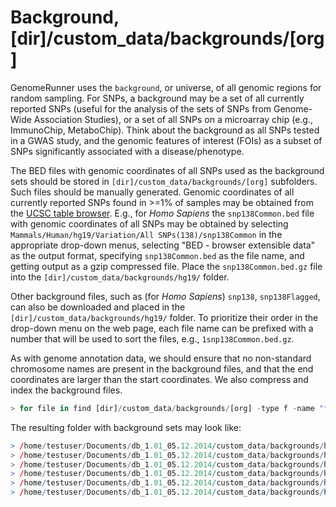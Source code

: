 


Background, [dir]/custom_data/backgrounds/[org]
==========================================

GenomeRunner uses the `background`, or universe, of all genomic regions for random sampling. For SNPs, a background may be a set of all currently reported SNPs (useful for the analysis of the sets of SNPs from Genome-Wide Association Studies), or a set of all SNPs on a microarray chip (e.g., ImmunoChip, MetaboChip). Think about the background as all SNPs tested in a GWAS study, and the genomic features of interest (FOIs) as a subset of SNPs significantly associated with a disease/phenotype. 

The BED files with genomic coordinates of all SNPs used as the background sets should be stored in `[dir]/custom_data/backgrounds/[org]` subfolders. Such files should be manually generated. Genomic coordinates of all currently reported SNPs found in >=1% of samples may be obtained from the [UCSC table browser](http://genome.ucsc.edu/cgi-bin/hgTables?command=start). E.g., for *Homo Sapiens* the `snp138Common.bed` file with genomic coordinates of all SNPs may be obtained by selecting `Mammals/Human/hg19/Variation/All SNPs(138)/snp138Common` in the appropriate drop-down menus, selecting "BED - browser extensible data" as the output format, specifying `snp138Common.bed` as the file name, and getting output as a 
gzip compressed file. Place the `snp138Common.bed.gz` file into the `[dir]/custom_data/backgrounds/hg19/` folder. 

Other background files, such as (for *Homo Sapiens*) `snp138`, `snp138Flagged`, can also be downloaded and placed in the `[dir]/custom_data/backgrounds/hg19/` folder. To prioritize their order in the drop-down menu on the web page, each file name can be prefixed with a number that will be used to sort the files, e.g., `1snp138Common.bed.gz`.

As with genome annotation data, we should ensure that no non-standard chromosome names are present in the background files, and that the end coordinates are larger than the start coordinates. We also compress and index the background files. 


```r
> for file in find [dir]/custom_data/backgrounds/[org] -type f -name "*.bed.gz"; do f=basename $file; d=dirname $file; echo $file; zcat $file | grep "\bchr[0-9XYM][^_]\b" | awk 'BEGIN {OFS="\t"} { if ( $3 <= $2) { print $1, $2, $2+1, $4, $5, $6 } else { print $0 } }' | sort -k1,1 -k2,2n -k3,3n | uniq > $d/${f%???} && rm $file; bgzip ${file%???} && tabix $file; done
```


The resulting folder with background sets may look like:


```r
> /home/testuser/Documents/db_1.01_05.12.2014/custom_data/backgrounds/hg19/1snp138.bed.gz
> /home/testuser/Documents/db_1.01_05.12.2014/custom_data/backgrounds/hg19/1snp138.bed.gz.tbi
> /home/testuser/Documents/db_1.01_05.12.2014/custom_data/backgrounds/hg19/2snp138Common.bed.gz
> /home/testuser/Documents/db_1.01_05.12.2014/custom_data/backgrounds/hg19/2snp138Common.bed.gz.tbi
> /home/testuser/Documents/db_1.01_05.12.2014/custom_data/backgrounds/hg19/3snp138Flagged.bed.gz
> /home/testuser/Documents/db_1.01_05.12.2014/custom_data/backgrounds/hg19/3snp138Flagged.bed.gz
```

